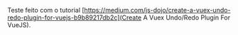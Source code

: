 Teste feito com o tutorial [https://medium.com/js-dojo/create-a-vuex-undo-redo-plugin-for-vuejs-b9b89217db2c](Create A Vuex Undo/Redo Plugin For VueJS).
